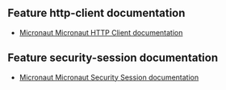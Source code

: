 ## Feature http-client documentation

- [Micronaut Micronaut HTTP Client documentation](https://docs.micronaut.io/latest/guide/index.html#httpClient)

## Feature security-session documentation

- [Micronaut Micronaut Security Session documentation](https://micronaut-projects.github.io/micronaut-security/latest/guide/index.html#session)

